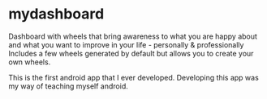 mydashboard
===========
Dashboard with wheels that bring awareness to 
what you are happy about and 
what you want to improve 
in your life - personally & professionally
Includes a few wheels generated by default
but allows you to create your own wheels.


This is the first android app that I ever developed.
Developing this app was my way of teaching myself android.
